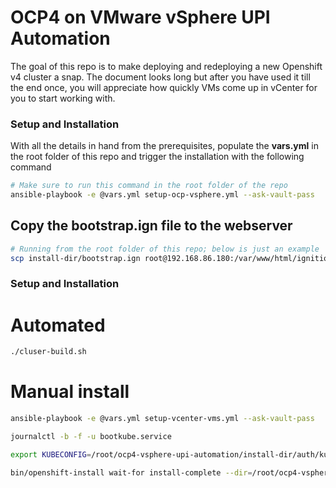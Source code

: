 # OCP4 on VMware vSphere UPI Automation

The goal of this repo is to make deploying and redeploying a new Openshift v4 cluster a snap. The document looks long but after you have used it till the end once, you will appreciate how quickly VMs come up in vCenter for you to start working with. 

   
### Setup and Installation

With all the details in hand from the prerequisites, populate the **vars.yml** in the root folder of this repo and trigger the installation with the following command 

```sh 
# Make sure to run this command in the root folder of the repo
ansible-playbook -e @vars.yml setup-ocp-vsphere.yml --ask-vault-pass
```
## Copy the bootstrap.ign file to the webserver 

```sh 
# Running from the root folder of this repo; below is just an example
scp install-dir/bootstrap.ign root@192.168.86.180:/var/www/html/ignition
```

### Setup and Installation

# Automated 

```sh
./cluser-build.sh
```

# Manual install 

```sh 
ansible-playbook -e @vars.yml setup-vcenter-vms.yml --ask-vault-pass
```

```sh
journalctl -b -f -u bootkube.service
```

```sh
export KUBECONFIG=/root/ocp4-vsphere-upi-automation/install-dir/auth/kubeconfig
```

```sh
bin/openshift-install wait-for install-complete --dir=/root/ocp4-vsphere-upi-automation/install-dir
```
